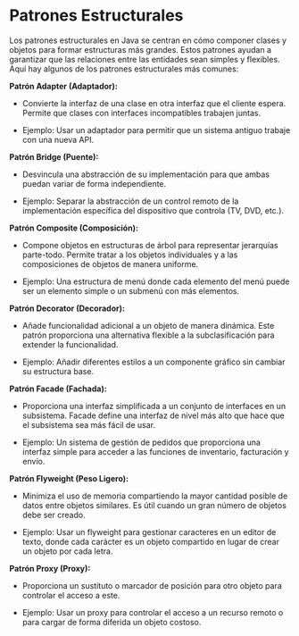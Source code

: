 # Patrones Estructurales 

Los patrones estructurales en Java se centran en cómo componer clases y objetos para formar estructuras más grandes. Estos patrones ayudan a garantizar que las relaciones entre las entidades sean simples y flexibles. Aquí hay algunos de los patrones estructurales más comunes:

 **Patrón Adapter (Adaptador):**

* Convierte la interfaz de una clase en otra interfaz que el cliente espera. Permite que clases con interfaces incompatibles trabajen juntas.

* Ejemplo: Usar un adaptador para permitir que un sistema antiguo trabaje con una nueva API.

**Patrón Bridge (Puente):**

* Desvincula una abstracción de su implementación para que ambas puedan variar de forma independiente.

* Ejemplo: Separar la abstracción de un control remoto de la implementación específica del dispositivo que controla (TV, DVD, etc.).

**Patrón Composite (Composición):**

* Compone objetos en estructuras de árbol para representar jerarquías parte-todo. Permite tratar a los objetos individuales y a las composiciones de objetos de manera uniforme.

* Ejemplo: Una estructura de menú donde cada elemento del menú puede ser un elemento simple o un submenú con más elementos.

**Patrón Decorator (Decorador):**

* Añade funcionalidad adicional a un objeto de manera dinámica. Este patrón proporciona una alternativa flexible a la subclasificación para extender la funcionalidad.

* Ejemplo: Añadir diferentes estilos a un componente gráfico sin cambiar su estructura base.

**Patrón Facade (Fachada):**

* Proporciona una interfaz simplificada a un conjunto de interfaces en un subsistema. Facade define una interfaz de nivel más alto que hace que el subsistema sea más fácil de usar.

* Ejemplo: Un sistema de gestión de pedidos que proporciona una interfaz simple para acceder a las funciones de inventario, facturación y envío.

**Patrón Flyweight (Peso Ligero):**

* Minimiza el uso de memoria compartiendo la mayor cantidad posible de datos entre objetos similares. Es útil cuando un gran número de objetos debe ser creado.

* Ejemplo: Usar un flyweight para gestionar caracteres en un editor de texto, donde cada carácter es un objeto compartido en lugar de crear un objeto por cada letra.

**Patrón Proxy (Proxy):**

* Proporciona un sustituto o marcador de posición para otro objeto para controlar el acceso a este.

* Ejemplo: Usar un proxy para controlar el acceso a un recurso remoto o para cargar de forma diferida un objeto costoso.
